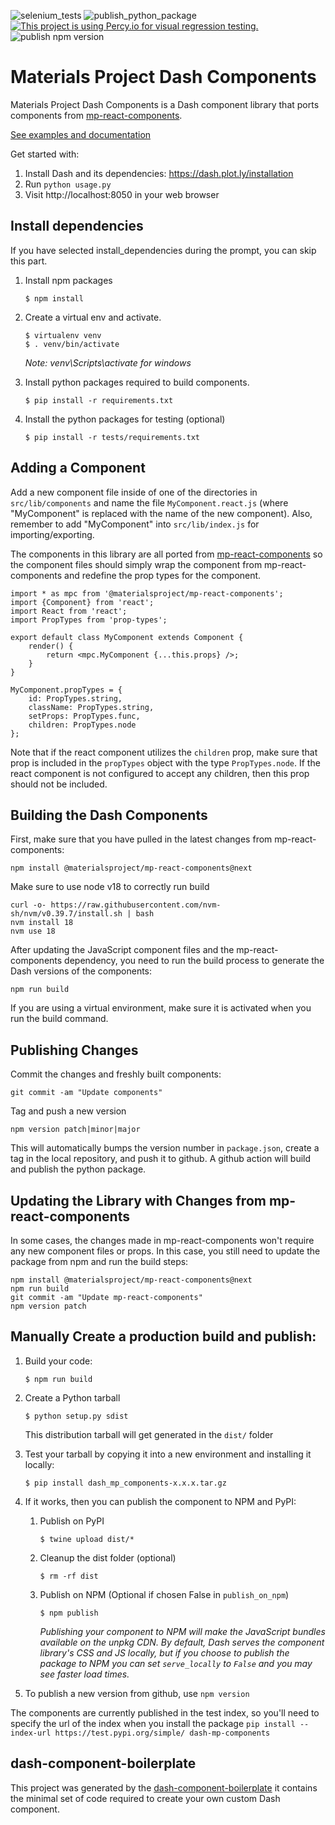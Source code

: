 ![selenium_tests](https://github.com/materialsproject/dash-mp-components/workflows/selenium_tests/badge.svg)
![publish_python_package](https://github.com/materialsproject/dash-mp-components/workflows/publish_python_package/badge.svg)
[![This project is using Percy.io for visual regression testing.](https://percy.io/static/images/percy-badge.svg)](https://percy.io/matproj/dash-mp-components)
![publish npm version](https://img.shields.io/npm/v/dash_mp_components?style=plastic)

# Materials Project Dash Components

Materials Project Dash Components is a Dash component library that ports components from [mp-react-components](https://github.com/materialsproject/mp-react-components).

[See examples and documentation](https://materialsproject.github.io/mp-react-components/?path=/story/introduction-mp-react-components--page)

Get started with:

1. Install Dash and its dependencies: https://dash.plot.ly/installation
2. Run `python usage.py`
3. Visit http://localhost:8050 in your web browser

## Install dependencies

If you have selected install_dependencies during the prompt, you can skip this part.

1. Install npm packages
    ```
    $ npm install
    ```
2. Create a virtual env and activate.

    ```
    $ virtualenv venv
    $ . venv/bin/activate
    ```

    _Note: venv\Scripts\activate for windows_

3. Install python packages required to build components.
    ```
    $ pip install -r requirements.txt
    ```
4. Install the python packages for testing (optional)
    ```
    $ pip install -r tests/requirements.txt
    ```

## Adding a Component

Add a new component file inside of one of the directories in `src/lib/components` and name the file `MyComponent.react.js` (where "MyComponent" is replaced with the name of the new component). Also, remember to add "MyComponent" into `src/lib/index.js` for importing/exporting.

The components in this library are all ported from [mp-react-components](https://github.com/materialsproject/mp-react-components) so the component files should simply wrap the component from mp-react-components and redefine the prop types for the component.

```
import * as mpc from '@materialsproject/mp-react-components';
import {Component} from 'react';
import React from 'react';
import PropTypes from 'prop-types';

export default class MyComponent extends Component {
    render() {
        return <mpc.MyComponent {...this.props} />;
    }
}

MyComponent.propTypes = {
    id: PropTypes.string,
    className: PropTypes.string,
    setProps: PropTypes.func,
    children: PropTypes.node
};
```

Note that if the react component utilizes the `children` prop, make sure that prop is included in the `propTypes` object with the type `PropTypes.node`. If the react component is not configured to accept any children, then this prop should not be included.

## Building the Dash Components

First, make sure that you have pulled in the latest changes from mp-react-components:

```
npm install @materialsproject/mp-react-components@next
```

Make sure to use node v18 to correctly run build

```
curl -o- https://raw.githubusercontent.com/nvm-sh/nvm/v0.39.7/install.sh | bash
nvm install 18
nvm use 18
```

After updating the JavaScript component files and the mp-react-components dependency, you need to run the build process to generate the Dash versions of the components:

```
npm run build
```

If you are using a virtual environment, make sure it is activated when you run the build command.

## Publishing Changes

Commit the changes and freshly built components:

```
git commit -am "Update components"
```

Tag and push a new version

```
npm version patch|minor|major
```

This will automatically bumps the version number in `package.json`, create a tag in the local
repository, and push it to github. A github action will build and publish the python package.

## Updating the Library with Changes from mp-react-components

In some cases, the changes made in mp-react-components won't require any new component files or props. In this case, you still need to update the package from npm and run the build steps:

```
npm install @materialsproject/mp-react-components@next
npm run build
git commit -am "Update mp-react-components"
npm version patch
```

## Manually Create a production build and publish:

1. Build your code:
    ```
    $ npm run build
    ```
2. Create a Python tarball

    ```
    $ python setup.py sdist
    ```

    This distribution tarball will get generated in the `dist/` folder

3. Test your tarball by copying it into a new environment and installing it locally:

    ```
    $ pip install dash_mp_components-x.x.x.tar.gz
    ```

4. If it works, then you can publish the component to NPM and PyPI:

    1. Publish on PyPI
        ```
        $ twine upload dist/*
        ```
    2. Cleanup the dist folder (optional)
        ```
        $ rm -rf dist
        ```
    3. Publish on NPM (Optional if chosen False in `publish_on_npm`)
        ```
        $ npm publish
        ```
        _Publishing your component to NPM will make the JavaScript bundles available on the unpkg CDN. By default, Dash serves the component library's CSS and JS locally, but if you choose to publish the package to NPM you can set `serve_locally` to `False` and you may see faster load times._

5. To publish a new version from github, use `npm version`

The components are currently published in the test index, so you'll need to specify the url of
the index when you install the package
`pip install --index-url https://test.pypi.org/simple/ dash-mp-components`

## dash-component-boilerplate

This project was generated by the [dash-component-boilerplate](https://github.com/plotly/dash-component-boilerplate) it contains the minimal set of code required to create your own custom Dash component.
